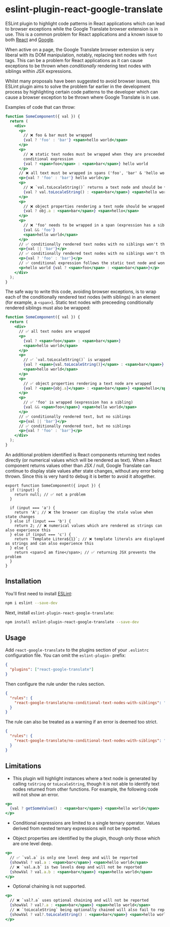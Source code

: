 # eslint-plugin-react-google-translate

ESLint plugin to highlight code patterns in React applications which can lead to browser exceptions while the Google Translate browser extension is in use. This is a common problem for React applications and a known issue to both [React](https://github.com/facebook/react/issues/11538#issuecomment-390386520) and [Google](https://issues.chromium.org/issues/41407169).

When active on a page, the Google Translate browser extension is very liberal with its DOM manipulation, notably, replacing text nodes with `font` tags. This can be a problem for React applications as it can cause exceptions to be thrown when _conditionally_ rendering text nodes with siblings within JSX expressions.

Whilst many proposals have been suggested to avoid browser issues, this ESLint plugin aims to solve the problem far earlier in the development process by highlighting certain code patterns to the developer which can cause a browser exception to be thrown where Google Translate is in use.

Examples of code that can throw:

```jsx
function SomeComponent({ val }) {
  return (
    <div>
      <p>
        // ❌ foo & bar must be wrapped
        {val ? 'foo' : 'bar'} <span>hello world</span>
      </p>
      <p>
        // ❌ static text nodes must be wrapped when they are preceeded by a
        conditional expression
        {val ? <span>foo</span> : <span>bar</span>} hello world
      </p>
      // ❌ all text must be wrapped in spans ('foo', 'bar' & 'hello world')
      <p>{val ? 'foo' : 'bar'} hello world</p>
      <p>
        // ❌ `val.toLocaleString()` returns a text node and should be wrapped
        {val ? val.toLocaleString() : <span>bar</span>} <span>hello world</span>
      </p>
      <p>
        // ❌ object properties rendering a text node should be wrapped
        {val ? obj.a : <span>bar</span>} <span>hello</span>
      </p>
      <p>
        // ❌ 'foo' needs to be wrapped in a span (expression has a sibling)
        {val && 'foo'}
        <span>hello world</span>
      </p>
      // ✅ conditionally rendered text nodes with no siblings won't throw
      <p>{val || 'bar'}</p>
      // ✅ conditionally rendered text nodes with no siblings won't throw
      <p>{val ? 'foo' : 'bar'}</p>
      // ✅ conditional expression follows the static text node and won't throw
      <p>hello world {val ? <span>foo</span> : <span>bar</span>}</p>
    </div>
  );
}
```

The safe way to write this code, avoiding browser exceptions, is to wrap each of the conditionally rendered text nodes (with siblings) in an element (for example, a `<span>`). Static text nodes with preceeding conditionally rendered siblings must also be wrapped:

```jsx
function SomeComponent({ val }) {
  return (
    <div>
      // ✅ all text nodes are wrapped
      <p>
        {val ? <span>foo</span> : <span>bar</span>}
        <span>hello world</span>
      </p>
      <p>
        // ✅ `val.toLocaleString()` is wrapped
        {val ? <span>{val.toLocaleString()}</span> : <span>bar</span>}
        <span>hello world</span>
      </p>
      <p>
        // ✅ object properties rendering a text node are wrapped
        {val ? <span>{obj.a}</span> : <span>bar</span>} <span>hello</span>
      </p>
      <p>
        // ✅ 'foo' is wrapped (expression has a sibling)
        {val && <span>foo</span>} <span>hello world</span>
      </p>
      // ✅ conditionally rendered text, but no siblings
      <p>{val || 'bar'}</p>
      // ✅ conditionally rendered text, but no siblings
      <p>{val ? 'foo' : 'bar'}</p>
    </div>
  );
}
```

An additional problem identified is React components returning text nodes directly (or numerical values which will be rendered as text). When a React component returns values other than JSX / null, Google Translate can continue to display stale values after state changes, without any error being thrown. Since this is very hard to debug it is better to avoid it altogether.

```tsx
export function SomeComponent({ input }) {
  if (!input) {
    return null; // ✅ not a problem
  }

  if (input === 'a') {
    return 'A'; // ❌ the browser can display the stale value when state changes
  } else if (input === 'b') {
    return 2; // ❌ numerical values which are rendered as strings can also experience this
  } else if (input === 'c') {
    return `Template Litera${1}`; // ❌ template literals are displayed as strings and can also experience this
  } else {
    return <span>I am fine</span>; // ✅ returning JSX prevents the problem
  }
}
```

## Installation

You'll first need to install [ESLint](https://eslint.org/):

```sh
npm i eslint --save-dev
```

Next, install `eslint-plugin-react-google-translate`:

```sh
npm install eslint-plugin-react-google-translate --save-dev
```

## Usage

Add `react-google-translate` to the plugins section of your `.eslintrc` configuration file. You can omit the `eslint-plugin-` prefix:

```json
{
  "plugins": ["react-google-translate"]
}
```

Then configure the rule under the rules section.

```json
{
  "rules": {
    "react-google-translate/no-conditional-text-nodes-with-siblings": "error"
  }
}
```

The rule can also be treated as a warning if an error is deemed too strict.

```json
{
  "rules": {
    "react-google-translate/no-conditional-text-nodes-with-siblings": "warn"
  }
}
```

## Limitations

- This plugin will highlight instances where a text node is generated by calling `toString` or `toLocaleString`, though it is not able to identify text nodes returned from other functions. For example, the following code will not show an error.

```jsx
<p>
  {val ? getSomeValue() : <span>bar</span>} <span>hello world</span>
</p>
```

- Conditional expressions are limited to a single ternary operator. Values derived from nested ternary expressions will not be reported.

- Object properties are identified by the plugin, though only those which are one level deep.

```jsx
<p>
  // ✅ `val.a` is only one level deep and will be reported
  {showVal ? val.a : <span>bar</span>} <span>hello world</span>
  // ❌ `val.a.b` is two levels deep and will not be reported
  {showVal ? val.a.b : <span>bar</span>} <span>hello world</span>
</p>
```

- Optional chaining is not supported.

```jsx
<p>
  // ❌ `val?.a` uses optional chaining and will not be reported
  {showVal ? val?.a : <span>bar</span>} <span>hello world</span>
  // ❌ `toLocaleString` being optionally chained will also fail to report
  {showVal ? val?.toLocaleString() : <span>bar</span>} <span>hello world</span>
</p>
```
